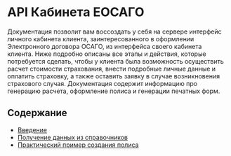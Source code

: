 # API Кабинета ЕОСАГО

Документация позволит вам воссоздать у себя на сервере интерфейс личного кабинета клиента, заинтересованного в оформлении Электронного договора ОСАГО, из интерфейса своего кабинета клиента.
Ниже подробно описаны все этапы и действия, которые потребуется сделать, чтобы у клиента была возможность осуществить расчет стоимости страхования, внести подробные личные данные и оплатить страховку, а также оставить заявку в случае возникновения страхового случая.
Документация содержит информацию про генерацию расчета, оформление полиса и генерации печатных форм.

## Содержание

- [Введение](intro.md)
- [Получение данных из справочников](dictionaries.md)
- [Практический пример создания полиса](ibg_docs_docs.ipynb)
